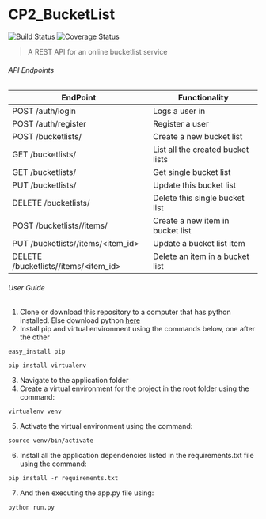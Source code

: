 # CP2_BucketList
[![Build Status](https://travis-ci.org/cnagadya/CP2_BucketList.svg?branch=develop)](https://travis-ci.org/cnagadya/CP2_BucketList)
[![Coverage Status](https://coveralls.io/repos/github/cnagadya/CP2_BucketList/badge.svg?branch=develop)](https://coveralls.io/github/cnagadya/CP2_BucketList?branch=develop)

> A REST API for an online bucketlist service

###### API Endpoints
| EndPoint                                 | Functionality                     |
|------------------------------------------|-----------------------------------|
| POST /auth/login                         | Logs a user in                    |
| POST /auth/register                      | Register a user                   |
| POST /bucketlists/                       | Create a new bucket list          |
| GET /bucketlists/                        | List all the created bucket lists |
| GET /bucketlists/<id>                    | Get single bucket list            |
| PUT /bucketlists/<id>                    | Update this bucket list           |
| DELETE /bucketlists/<id>                 | Delete this single bucket list    |
| POST /bucketlists/<id>/items/            | Create a new item in bucket list  |
| PUT /bucketlists/<id>/items/<item_id>    | Update a bucket list item         |
| DELETE /bucketlists/<id>/items/<item_id> | Delete an item in a bucket list   |

###### User Guide
1. Clone or download this repository to a computer that has python installed. Else download python [here](https://www.python.org/downloads/)
2. Install pip and virtual environment using the commands below, one after the other
```
easy_install pip
```
```
pip install virtualenv
```

3. Navigate to the application folder
4. Create a virtual environment for the project in the root folder using the command:
```
virtualenv venv
```
5. Activate the virtual environment using the command:
```
source venv/bin/activate
```
6. Install all the application dependencies listed in the requirements.txt file using the command:
```
pip install -r requirements.txt
```
7. And then executing the app.py file using:
```
python run.py
```
